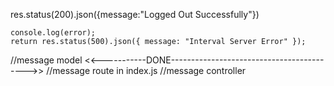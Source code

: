 res.status(200).json({message:"Logged Out Successfully"})


    console.log(error);
    return res.status(500).json({ message: "Interval Server Error" });


//message model
<<-----------DONE------------------------------------------>>
//message route in index.js
//message controller


